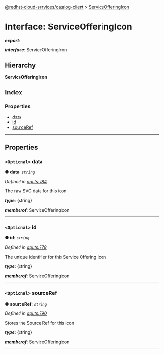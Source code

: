 [@redhat-cloud-services/catalog-client](../README.md) > [ServiceOfferingIcon](../interfaces/serviceofferingicon.md)

# Interface: ServiceOfferingIcon

*__export__*: 

*__interface__*: ServiceOfferingIcon

## Hierarchy

**ServiceOfferingIcon**

## Index

### Properties

* [data](serviceofferingicon.md#data)
* [id](serviceofferingicon.md#id)
* [sourceRef](serviceofferingicon.md#sourceref)

---

## Properties

<a id="data"></a>

### `<Optional>` data

**● data**: *`string`*

*Defined in [api.ts:784](https://github.com/RedHatInsights/javascript-clients/blob/master/packages/catalog/api.ts#L784)*

The raw SVG data for this icon

*__type__*: {string}

*__memberof__*: ServiceOfferingIcon

___
<a id="id"></a>

### `<Optional>` id

**● id**: *`string`*

*Defined in [api.ts:778](https://github.com/RedHatInsights/javascript-clients/blob/master/packages/catalog/api.ts#L778)*

The unique identifier for this Service Offering Icon

*__type__*: {string}

*__memberof__*: ServiceOfferingIcon

___
<a id="sourceref"></a>

### `<Optional>` sourceRef

**● sourceRef**: *`string`*

*Defined in [api.ts:790](https://github.com/RedHatInsights/javascript-clients/blob/master/packages/catalog/api.ts#L790)*

Stores the Source Ref for this icon

*__type__*: {string}

*__memberof__*: ServiceOfferingIcon

___

